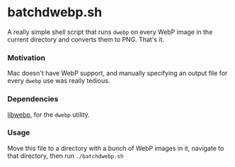 # batchdwebp.sh

A really simple shell script that runs `dwebp` on every WebP image in the current directory and converts them to PNG. That's it.

### Motivation
Mac doesn't have WebP support, and manually specifying an output file for every `dwebp` use was really tedious.

### Dependencies
[libwebp](https://developers.google.com/speed/webp/docs/precompiled), for the `dwebp` utility.

### Usage
Move this file to a directory with a bunch of WebP images in it, navigate to that directory, then run
`./batchdwebp.sh`

